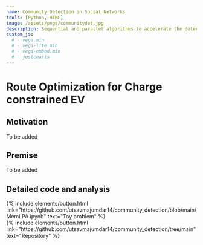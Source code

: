 ```yaml
---
name: Community Detection in Social Networks
tools: [Python, HTML]
image: /assets/pngs/communitydet.jpg
description: Sequential and parallel algorithms to accelerate the detection of communities in social networks
custom_js:
  # - vega.min
  # - vega-lite.min
  # - vega-embed.min
  # - justcharts
---
```


# Route Optimization for Charge constrained EV


## Motivation

To be added

## Premise

To be added

## Detailed code and analysis

<div class="left">
{% include elements/button.html link="https://github.com/utsavmajumdar14/community_detection/blob/main/MemLPA.ipynb" text="Toy problem" %}
</div>

<div class="right">
{% include elements/button.html link="https://github.com/utsavmajumdar14/community_detection/tree/main" text="Repository" %}
</div>
